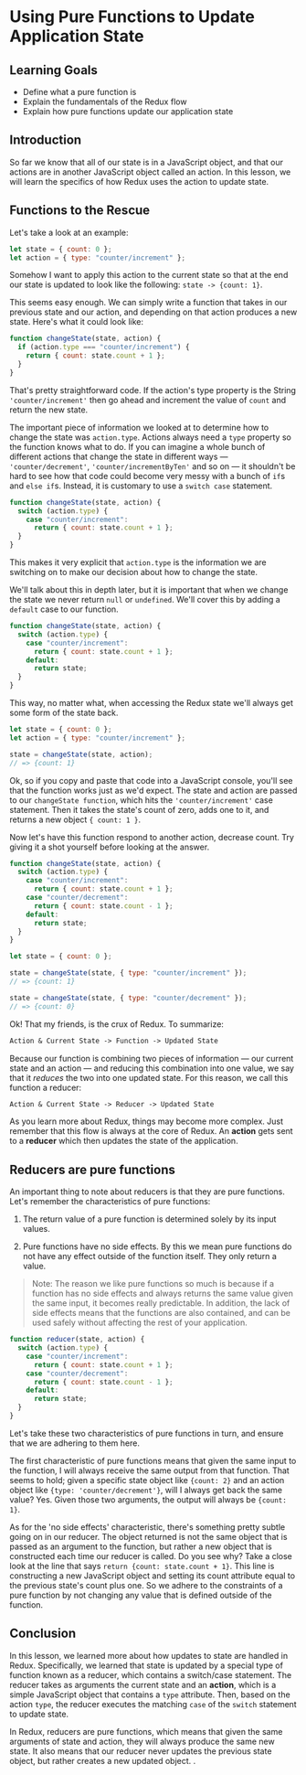 # Using Pure Functions to Update Application State

## Learning Goals

- Define what a pure function is
- Explain the fundamentals of the Redux flow
- Explain how pure functions update our application state

## Introduction

So far we know that all of our state is in a JavaScript object, and that our
actions are in another JavaScript object called an action. In this lesson, we
will learn the specifics of how Redux uses the action to update state.

## Functions to the Rescue

Let's take a look at an example:

```js
let state = { count: 0 };
let action = { type: "counter/increment" };
```

Somehow I want to apply this action to the current state so that at the end our
state is updated to look like the following: `state -> {count: 1}`.

This seems easy enough. We can simply write a function that takes in our
previous state and our action, and depending on that action produces a new
state. Here's what it could look like:

```js
function changeState(state, action) {
  if (action.type === "counter/increment") {
    return { count: state.count + 1 };
  }
}
```

That's pretty straightforward code. If the action's type property is the String
`'counter/increment'` then go ahead and increment the value of `count` and
return the new state.

The important piece of information we looked at to determine how to change the
state was `action.type`. Actions always need a `type` property so the function
knows what to do. If you can imagine a whole bunch of different actions that
change the state in different ways — `'counter/decrement'`,
`'counter/incrementByTen'` and so on — it shouldn't be hard to see how that code
could become very messy with a bunch of `if`s and `else if`s. Instead, it is
customary to use a `switch case` statement.

```js
function changeState(state, action) {
  switch (action.type) {
    case "counter/increment":
      return { count: state.count + 1 };
  }
}
```

This makes it very explicit that `action.type` is the information we are
switching on to make our decision about how to change the state.

We'll talk about this in depth later, but it is important that when we change
the state we never return `null` or `undefined`. We'll cover this by adding a
`default` case to our function.

```js
function changeState(state, action) {
  switch (action.type) {
    case "counter/increment":
      return { count: state.count + 1 };
    default:
      return state;
  }
}
```

This way, no matter what, when accessing the Redux state we'll always get some
form of the state back.

```js
let state = { count: 0 };
let action = { type: "counter/increment" };

state = changeState(state, action);
// => {count: 1}
```

Ok, so if you copy and paste that code into a JavaScript console, you'll see
that the function works just as we'd expect. The state and action are passed to
our `changeState function`, which hits the `'counter/increment'` case statement.
Then it takes the state's count of zero, adds one to it, and returns a new
object `{ count: 1 }`.

Now let's have this function respond to another action, decrease count. Try
giving it a shot yourself before looking at the answer.

```js
function changeState(state, action) {
  switch (action.type) {
    case "counter/increment":
      return { count: state.count + 1 };
    case "counter/decrement":
      return { count: state.count - 1 };
    default:
      return state;
  }
}

let state = { count: 0 };

state = changeState(state, { type: "counter/increment" });
// => {count: 1}

state = changeState(state, { type: "counter/decrement" });
// => {count: 0}
```

Ok! That my friends, is the crux of Redux. To summarize:

```txt
Action & Current State -> Function -> Updated State
```

Because our function is combining two pieces of information — our current state
and an action — and reducing this combination into one value, we say that it
_reduces_ the two into one updated state. For this reason, we call this function
a reducer:

```txt
Action & Current State -> Reducer -> Updated State
```

As you learn more about Redux, things may become more complex. Just remember
that this flow is always at the core of Redux. An **action** gets sent to a
**reducer** which then updates the state of the application.

## Reducers are pure functions

An important thing to note about reducers is that they are pure functions. Let's
remember the characteristics of pure functions:

1. The return value of a pure function is determined solely by its input values.

2. Pure functions have no side effects. By this we mean pure functions do not
   have any effect outside of the function itself. They only return a value.

> Note: The reason we like pure functions so much is because if a function has
> no side effects and always returns the same value given the same input, it
> becomes really predictable. In addition, the lack of side effects means that
> the functions are also contained, and can be used safely without affecting the
> rest of your application.

```js
function reducer(state, action) {
  switch (action.type) {
    case "counter/increment":
      return { count: state.count + 1 };
    case "counter/decrement":
      return { count: state.count - 1 };
    default:
      return state;
  }
}
```

Let's take these two characteristics of pure functions in turn, and ensure that
we are adhering to them here.

The first characteristic of pure functions means that given the same input to
the function, I will always receive the same output from that function. That
seems to hold; given a specific state object like `{count: 2}` and an action
object like `{type: 'counter/decrement'}`, will I always get back the same
value? Yes. Given those two arguments, the output will always be `{count: 1}`.

As for the 'no side effects' characteristic, there's something pretty subtle
going on in our reducer. The object returned is not the same object that is
passed as an argument to the function, but rather a new object that is
constructed each time our reducer is called. Do you see why? Take a close look
at the line that says `return {count: state.count + 1}`. This line is
constructing a new JavaScript object and setting its count attribute equal to
the previous state's count plus one. So we adhere to the constraints of a pure
function by not changing any value that is defined outside of the function.

## Conclusion

In this lesson, we learned more about how updates to state are handled in Redux.
Specifically, we learned that state is updated by a special type of function
known as a reducer, which contains a switch/case statement. The reducer takes as
arguments the current state and an **action**, which is a simple JavaScript
object that contains a `type` attribute. Then, based on the action `type`, the
reducer executes the matching `case` of the `switch` statement to update state.

In Redux, reducers are pure functions, which means that given the same arguments
of state and action, they will always produce the same new state. It also means
that our reducer never updates the previous state object, but rather creates a
new updated object.
.
